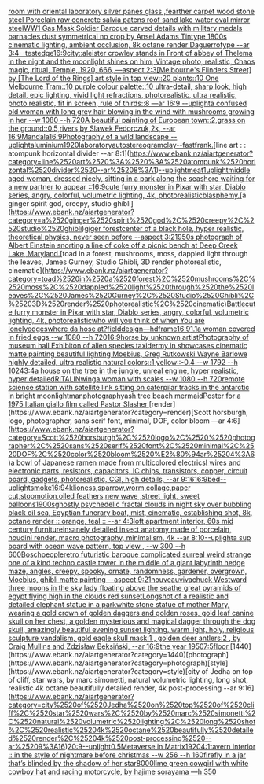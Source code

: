 [room with oriental laboratory silver panes glass ,fearther carpet wood stone steel Porcelain raw concrete salvia patens roof sand lake water oval mirror steel](https://www.ebank.nz/aiartgenerator?category=room%2520with%2520oriental%2520laboratory%2520silver%2520panes%2520glass%2520%2Cfearther%2520carpet%2520wood%2520stone%2520steel%2520Porcelain%2520raw%2520concrete%2520salvia%2520patens%2520roof%2520sand%2520lake%2520water%2520oval%2520mirror%2520steel)[WW1 Gas Mask Soldier Baroque carved details with military medals barnacles dust  symmetrical no crop by Ansel Adams Tintype 1800s cinematic lighting, ambient occlusion, 8k octane render  Daguerrotype --ar 3:4](https://www.ebank.nz/aiartgenerator?category=WW1%2520Gas%2520Mask%2520Soldier%2520Baroque%2520carved%2520details%2520with%2520military%2520medals%2520barnacles%2520dust%2520%2520symmetrical%2520no%2520crop%2520by%2520Ansel%2520Adams%2520Tintype%25201800s%2520cinematic%2520lighting%2C%2520ambient%2520occlusion%2C%25208k%2520octane%2520render%2520%2520Daguerrotype%2520--ar%25203%3A4)[--test](https://www.ebank.nz/aiartgenerator?category=--test)[edge](https://www.ebank.nz/aiartgenerator?category=edge)[16:9](https://www.ebank.nz/aiartgenerator?category=16%3A9)[city::](https://www.ebank.nz/aiartgenerator?category=city%3A%3A)[aleister crowley stands in Front of abbey  of Thelema in the night and the moonlight shines on him, Vintage photo, realistic, Chaos magic, ritual, Temple, 1920, 666, —aspect 2:3](https://www.ebank.nz/aiartgenerator?category=aleister%2520crowley%2520stands%2520in%2520Front%2520of%2520abbey%2520%2520of%2520Thelema%2520in%2520the%2520night%2520and%2520the%2520moonlight%2520shines%2520on%2520him%2C%2520Vintage%2520photo%2C%2520realistic%2C%2520Chaos%2520magic%2C%2520ritual%2C%2520Temple%2C%25201920%2C%2520666%2C%2520%E2%80%94aspect%25202%3A3)[[Melbourne's Flinders Street] by [The Lord of the Rings] art style in top view::20 plants::10 One Melbourne Tram::10 purple colour palette::10 ultra-detail, sharp look, high detail, epic lighting, vivid light refractions, photorealistic, ultra realistic, photo realistic, fit in screen, rule of thirds::8 —ar 16:9 --uplight](https://www.ebank.nz/aiartgenerator?category=%5BMelbourne%27s%2520Flinders%2520Street%5D%2520by%2520%5BThe%2520Lord%2520of%2520the%2520Rings%5D%2520art%2520style%2520in%2520top%2520view%3A%3A20%2520plants%3A%3A10%2520One%2520Melbourne%2520Tram%3A%3A10%2520purple%2520colour%2520palette%3A%3A10%2520ultra-detail%2C%2520sharp%2520look%2C%2520high%2520detail%2C%2520epic%2520lighting%2C%2520vivid%2520light%2520refractions%2C%2520photorealistic%2C%2520ultra%2520realistic%2C%2520photo%2520realistic%2C%2520fit%2520in%2520screen%2C%2520rule%2520of%2520thirds%3A%3A8%2520%E2%80%94ar%252016%3A9%2520--uplight)[a confused old woman with long grey hair blowing in the wind with mushrooms growing in her --w 1080 --h 720](https://www.ebank.nz/aiartgenerator?category=a%2520confused%2520old%2520woman%2520with%2520long%2520grey%2520hair%2520blowing%2520in%2520the%2520wind%2520with%2520mushrooms%2520growing%2520in%2520her%2520--w%25201080%2520--h%2520720)[A beautiful painting of  European town::2,grass on the ground::0.5,rivers,by Slawek Fedorczuk,2k, --ar 16:9](https://www.ebank.nz/aiartgenerator?category=A%2520beautiful%2520painting%2520of%2520%2520European%2520town%3A%3A2%2Cgrass%2520on%2520the%2520ground%3A%3A0.5%2Crivers%2Cby%2520Slawek%2520Fedorczuk%2C2k%2C%2520--ar%252016%3A9)[Mandala](https://www.ebank.nz/aiartgenerator?category=Mandala)[16:9](https://www.ebank.nz/aiartgenerator?category=16%3A9)[Photography of a wild landscape --uplight](https://www.ebank.nz/aiartgenerator?category=Photography%2520of%2520a%2520wild%2520landscape%2520--uplight)[aluminium](https://www.ebank.nz/aiartgenerator?category=aluminium)[1920](https://www.ebank.nz/aiartgenerator?category=1920)[laboratory](https://www.ebank.nz/aiartgenerator?category=laboratory)[autostereogram](https://www.ebank.nz/aiartgenerator?category=autostereogram)[clay](https://www.ebank.nz/aiartgenerator?category=clay)[--fast](https://www.ebank.nz/aiartgenerator?category=--fast)[frank.](https://www.ebank.nz/aiartgenerator?category=frank.)[line art : : atompunk horizontal divider --ar 8:1](https://www.ebank.nz/aiartgenerator?category=line%2520art%2520%3A%2520%3A%2520atompunk%2520horizontal%2520divider%2520--ar%25208%3A1)[--uplight](https://www.ebank.nz/aiartgenerator?category=--uplight)[meat](https://www.ebank.nz/aiartgenerator?category=meat)[1](https://www.ebank.nz/aiartgenerator?category=1)[uplight](https://www.ebank.nz/aiartgenerator?category=uplight)[middle aged woman, dressed nicely, sitting in a park along the seashore waiting for a new partner to appear ::16:9](https://www.ebank.nz/aiartgenerator?category=middle%2520aged%2520woman%2C%2520dressed%2520nicely%2C%2520sitting%2520in%2520a%2520park%2520along%2520the%2520seashore%2520waiting%2520for%2520a%2520new%2520partner%2520to%2520appear%2520%3A%3A16%3A9)[cute furry monster in Pixar with star, Diablo series, angry, colorful, volumetric lighting, 4k, photorealistic](https://www.ebank.nz/aiartgenerator?category=cute%2520furry%2520monster%2520in%2520Pixar%2520with%2520star%2C%2520Diablo%2520series%2C%2520angry%2C%2520colorful%2C%2520volumetric%2520lighting%2C%25204k%2C%2520photorealistic)[blasphemy.](https://www.ebank.nz/aiartgenerator?category=blasphemy.)[a ginger spirit god, creepy, studio ghibli](https://www.ebank.nz/aiartgenerator?category=a%2520ginger%2520spirit%2520god%2C%2520creepy%2C%2520studio%2520ghibli)[giger forest](https://www.ebank.nz/aiartgenerator?category=giger%2520forest)[center of a black hole, hyper realistic, theoretical physics, never seen before --aspect 3:2](https://www.ebank.nz/aiartgenerator?category=center%2520of%2520a%2520black%2520hole%2C%2520hyper%2520realistic%2C%2520theoretical%2520physics%2C%2520never%2520seen%2520before%2520--aspect%25203%3A2)[](https://www.ebank.nz/aiartgenerator?category=)[1950s photograph of Albert Einstein snorting a line of coke off a picnic bench at Deep Creek Lake, Maryland.](https://www.ebank.nz/aiartgenerator?category=1950s%2520photograph%2520of%2520Albert%2520Einstein%2520snorting%2520a%2520line%2520of%2520coke%2520off%2520a%2520picnic%2520bench%2520at%2520Deep%2520Creek%2520Lake%2C%2520Maryland.)[toad in a forest, mushrooms, moss, dappled light through the leaves, James Gurney, Studio Ghibli, 3D render photorealistic, cinematic](https://www.ebank.nz/aiartgenerator?category=toad%2520in%2520a%2520forest%2C%2520mushrooms%2C%2520moss%2C%2520dappled%2520light%2520through%2520the%2520leaves%2C%2520James%2520Gurney%2C%2520Studio%2520Ghibli%2C%25203D%2520render%2520photorealistic%2C%2520cinematic)[Battle](https://www.ebank.nz/aiartgenerator?category=Battle)[cute furry monster in Pixar with star, Diablo series, angry, colorful, volumetric lighting, 4k, photorealistic](https://www.ebank.nz/aiartgenerator?category=cute%2520furry%2520monster%2520in%2520Pixar%2520with%2520star%2C%2520Diablo%2520series%2C%2520angry%2C%2520colorful%2C%2520volumetric%2520lighting%2C%25204k%2C%2520photorealistic)[who will you think of when You are lonely](https://www.ebank.nz/aiartgenerator?category=who%2520will%2520you%2520think%2520of%2520when%2520You%2520are%2520lonely)[edges](https://www.ebank.nz/aiartgenerator?category=edges)[where da hose at?](https://www.ebank.nz/aiartgenerator?category=where%2520da%2520hose%2520at%3F)[field](https://www.ebank.nz/aiartgenerator?category=field)[design](https://www.ebank.nz/aiartgenerator?category=design)[—hd](https://www.ebank.nz/aiartgenerator?category=%E2%80%94hd)[frame](https://www.ebank.nz/aiartgenerator?category=frame)[16:9](https://www.ebank.nz/aiartgenerator?category=16%3A9)[1.1](https://www.ebank.nz/aiartgenerator?category=1.1)[a woman covered in fried eggs --w 1080 --h 720](https://www.ebank.nz/aiartgenerator?category=a%2520woman%2520covered%2520in%2520fried%2520eggs%2520--w%25201080%2520--h%2520720)[16:9](https://www.ebank.nz/aiartgenerator?category=16%3A9)[horse by unknown artist](https://www.ebank.nz/aiartgenerator?category=horse%2520by%2520unknown%2520artist)[Photography of museum hall Exhibiton of alien species taxidermy in showcases cinematic matte painting beautiful lighting Moebius, Greg Rutkowski Wayne Barlowe highly detailed, ultra realistic natural colors::1 yellow::-0.4 --w 1792 --h 1024](https://www.ebank.nz/aiartgenerator?category=Photography%2520of%2520museum%2520hall%2520Exhibiton%2520of%2520alien%2520species%2520taxidermy%2520in%2520showcases%2520cinematic%2520matte%2520painting%2520beautiful%2520lighting%2520Moebius%2C%2520Greg%2520Rutkowski%2520Wayne%2520Barlowe%2520highly%2520detailed%2C%2520ultra%2520realistic%2520natural%2520colors%3A%3A1%2520yellow%3A%3A-0.4%2520--w%25201792%2520--h%25201024)[3:4](https://www.ebank.nz/aiartgenerator?category=3%3A4)[a house on the tree in the jungle, unreal engine, hyper realistic, hyper detailed](https://www.ebank.nz/aiartgenerator?category=a%2520house%2520on%2520the%2520tree%2520in%2520the%2520jungle%2C%2520unreal%2520engine%2C%2520hyper%2520realistic%2C%2520hyper%2520detailed)[RITALIN](https://www.ebank.nz/aiartgenerator?category=RITALIN)[wing](https://www.ebank.nz/aiartgenerator?category=wing)[a woman with scales --w 1080 --h 720](https://www.ebank.nz/aiartgenerator?category=a%2520woman%2520with%2520scales%2520--w%25201080%2520--h%2520720)[remote science station with satellite link sitting on caterpilar tracks in the antarctic in bright moonlight](https://www.ebank.nz/aiartgenerator?category=remote%2520science%2520station%2520with%2520satellite%2520link%2520sitting%2520on%2520caterpilar%2520tracks%2520in%2520the%2520antarctic%2520in%2520bright%2520moonlight)[man](https://www.ebank.nz/aiartgenerator?category=man)[photography](https://www.ebank.nz/aiartgenerator?category=photography)[ash tree beach mermaid](https://www.ebank.nz/aiartgenerator?category=ash%2520tree%2520beach%2520mermaid)[Poster for a 1975 Italian giallo film called Pastor Slasher.](https://www.ebank.nz/aiartgenerator?category=Poster%2520for%2520a%25201975%2520Italian%2520giallo%2520film%2520called%2520Pastor%2520Slasher.)[render](https://www.ebank.nz/aiartgenerator?category=render)[Scott horsburgh, logo,  photographer, sans serif font, minimal, DOF, color bloom —ar 4:6](https://www.ebank.nz/aiartgenerator?category=Scott%2520horsburgh%2C%2520logo%2C%2520%2520photographer%2C%2520sans%2520serif%2520font%2C%2520minimal%2C%2520DOF%2C%2520color%2520bloom%2520%E2%80%94ar%25204%3A6)[a bowl of Japanese ramen made from multicolored electricsl wires and electronic parts, resistors, capacitors, IC chips, transistors, copper, circuit board, gadgets, photorealistic, CGI, high details, --ar 9:16](https://www.ebank.nz/aiartgenerator?category=a%2520bowl%2520of%2520Japanese%2520ramen%2520made%2520from%2520multicolored%2520electricsl%2520wires%2520and%2520electronic%2520parts%2C%2520resistors%2C%2520capacitors%2C%2520IC%2520chips%2C%2520transistors%2C%2520copper%2C%2520circuit%2520board%2C%2520gadgets%2C%2520photorealistic%2C%2520CGI%2C%2520high%2520details%2C%2520--ar%25209%3A16)[16:9](https://www.ebank.nz/aiartgenerator?category=16%3A9)[bed](https://www.ebank.nz/aiartgenerator?category=bed)[--uplight](https://www.ebank.nz/aiartgenerator?category=--uplight)[smoke](https://www.ebank.nz/aiartgenerator?category=smoke)[16:9](https://www.ebank.nz/aiartgenerator?category=16%3A9)[4k](https://www.ebank.nz/aiartgenerator?category=4k)[lioness,sparrow,worm,collage,paper cut,stopmotion,oiled feathers,new wave ,street light, sweet balloons](https://www.ebank.nz/aiartgenerator?category=lioness%2Csparrow%2Cworm%2Ccollage%2Cpaper%2520cut%2Cstopmotion%2Coiled%2520feathers%2Cnew%2520wave%2520%2Cstreet%2520light%2C%2520sweet%2520balloons)[1900s](https://www.ebank.nz/aiartgenerator?category=1900s)[ghostly psychedelic fractal clouds in night sky over bubbling black oil sea, Egyptian funerary boat, mist, cinematic, establishing shot, 8k, octane render :: orange, teal :: --ar 4:3](https://www.ebank.nz/aiartgenerator?category=ghostly%2520psychedelic%2520fractal%2520clouds%2520in%2520night%2520sky%2520over%2520bubbling%2520black%2520oil%2520sea%2C%2520Egyptian%2520funerary%2520boat%2C%2520mist%2C%2520cinematic%2C%2520establishing%2520shot%2C%25208k%2C%2520octane%2520render%2520%3A%3A%2520orange%2C%2520teal%2520%3A%3A%2520--ar%25204%3A3)[loft apartment interior, 60s mid century furniture](https://www.ebank.nz/aiartgenerator?category=loft%2520apartment%2520interior%2C%252060s%2520mid%2520century%2520furniture)[insanely detailed insect anatomy made of porcelain, houdini render, macro photography,  minimalism, 4k --ar 8:10](https://www.ebank.nz/aiartgenerator?category=insanely%2520detailed%2520insect%2520anatomy%2520made%2520of%2520porcelain%2C%2520houdini%2520render%2C%2520macro%2520photography%2C%2520%2520minimalism%2C%25204k%2520--ar%25208%3A10)[--uplight](https://www.ebank.nz/aiartgenerator?category=--uplight)[a sup board with ocean wave pattern, top view , --w 300 --h 600](https://www.ebank.nz/aiartgenerator?category=a%2520sup%2520board%2520with%2520ocean%2520wave%2520pattern%2C%2520top%2520view%2520%2C%2520--w%2520300%2520--h%2520600)[Bosch](https://www.ebank.nz/aiartgenerator?category=Bosch)[people](https://www.ebank.nz/aiartgenerator?category=people)[retro futuristic baroque complicated surreal weird strange one of a kind techno castle tower in the middle of a giant labyrinth hedge maze, angles, creepy, spooky, ornate, randomness, gardener, overgrown, Moebius, ghibli matte painting --aspect 9:21](https://www.ebank.nz/aiartgenerator?category=retro%2520futuristic%2520baroque%2520complicated%2520surreal%2520weird%2520strange%2520one%2520of%2520a%2520kind%2520techno%2520castle%2520tower%2520in%2520the%2520middle%2520of%2520a%2520giant%2520labyrinth%2520hedge%2520maze%2C%2520angles%2C%2520creepy%2C%2520spooky%2C%2520ornate%2C%2520randomness%2C%2520gardener%2C%2520overgrown%2C%2520Moebius%2C%2520ghibli%2520matte%2520painting%2520--aspect%25209%3A21)[nouveau](https://www.ebank.nz/aiartgenerator?category=nouveau)[vivachuck Westward three moons in the sky lady floating above the sea](https://www.ebank.nz/aiartgenerator?category=vivachuck%2520Westward%2520three%2520moons%2520in%2520the%2520sky%2520lady%2520floating%2520above%2520the%2520sea)[the great pyramids of egypt flying high in the clouds red sunset](https://www.ebank.nz/aiartgenerator?category=the%2520great%2520pyramids%2520of%2520egypt%2520flying%2520high%2520in%2520the%2520clouds%2520red%2520sunset)[Longshot of a realistic and detailed elephant statue in a park](https://www.ebank.nz/aiartgenerator?category=Longshot%2520of%2520a%2520realistic%2520and%2520detailed%2520elephant%2520statue%2520in%2520a%2520park)[white stone statue of mother Mary,  wearing a gold crown of golden daggers and golden roses, gold leaf canine skull on her chest, a golden mysterious and magical dagger through the dog skull, amazingly beautiful evening sunset lighting, warm light, holy,  religious sculpture vandalism,  gold eagle skull mask:1 , golden deer antlers:2 , by Craig Mullins and Zdzisław Beksiński,  --ar 16:9](https://www.ebank.nz/aiartgenerator?category=white%2520stone%2520statue%2520of%2520mother%2520Mary%2C%2520%2520wearing%2520a%2520gold%2520crown%2520of%2520golden%2520daggers%2520and%2520golden%2520roses%2C%2520gold%2520leaf%2520canine%2520skull%2520on%2520her%2520chest%2C%2520a%2520golden%2520mysterious%2520and%2520magical%2520dagger%2520through%2520the%2520dog%2520skull%2C%2520amazingly%2520beautiful%2520evening%2520sunset%2520lighting%2C%2520warm%2520light%2C%2520holy%2C%2520%2520religious%2520sculpture%2520vandalism%2C%2520%2520gold%2520eagle%2520skull%2520mask%3A1%2520%2C%2520golden%2520deer%2520antlers%3A2%2520%2C%2520by%2520Craig%2520Mullins%2520and%2520Zdzis%C5%82aw%2520Beksi%C5%84ski%2C%2520%2520--ar%252016%3A9)[the year 1950](https://www.ebank.nz/aiartgenerator?category=the%2520year%25201950)[7:5](https://www.ebank.nz/aiartgenerator?category=7%3A5)[floor.](https://www.ebank.nz/aiartgenerator?category=floor.)[1440](https://www.ebank.nz/aiartgenerator?category=1440)[photograph](https://www.ebank.nz/aiartgenerator?category=photograph)[style](https://www.ebank.nz/aiartgenerator?category=style)[city of Jedha on top of cliff, star wars, by marc simonetti, natural volumetric lighting, long shot, realistic 4k octane beautifully detailed render, 4k post-processing --ar 9:16](https://www.ebank.nz/aiartgenerator?category=city%2520of%2520Jedha%2520on%2520top%2520of%2520cliff%2C%2520star%2520wars%2C%2520by%2520marc%2520simonetti%2C%2520natural%2520volumetric%2520lighting%2C%2520long%2520shot%2C%2520realistic%25204k%2520octane%2520beautifully%2520detailed%2520render%2C%25204k%2520post-processing%2520--ar%25209%3A16)[20:9](https://www.ebank.nz/aiartgenerator?category=20%3A9)[--uplight](https://www.ebank.nz/aiartgenerator?category=--uplight)[0.5](https://www.ebank.nz/aiartgenerator?category=0.5)[Metaverse in Matrix](https://www.ebank.nz/aiartgenerator?category=Metaverse%2520in%2520Matrix)[1920](https://www.ebank.nz/aiartgenerator?category=1920)[4:1](https://www.ebank.nz/aiartgenerator?category=4%3A1)[tavern interior :: in the style of nightmare before christmas --w 256 --h 160](https://www.ebank.nz/aiartgenerator?category=tavern%2520interior%2520%3A%3A%2520in%2520the%2520style%2520of%2520nightmare%2520before%2520christmas%2520--w%2520256%2520--h%2520160)[firefly in a jar that’s blinded by the shadow of her star](https://www.ebank.nz/aiartgenerator?category=firefly%2520in%2520a%2520jar%2520that%E2%80%99s%2520blinded%2520by%2520the%2520shadow%2520of%2520her%2520star)[8000](https://www.ebank.nz/aiartgenerator?category=8000)[lime green cowgirl with white cowboy hat and racing motorcycle, by hajime sorayama —h 350](https://www.ebank.nz/aiartgenerator?category=lime%2520green%2520cowgirl%2520with%2520white%2520cowboy%2520hat%2520and%2520racing%2520motorcycle%2C%2520by%2520hajime%2520sorayama%2520%E2%80%94h%2520350)